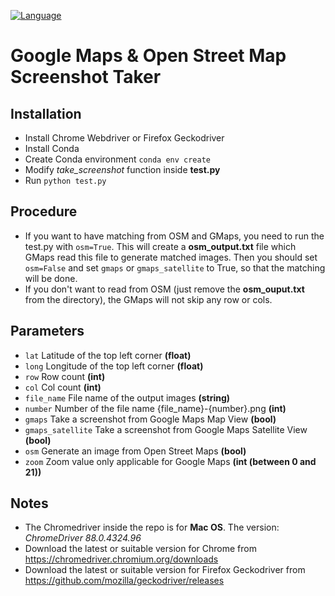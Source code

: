 [![Language](https://img.shields.io/badge/language-python-blue.svg)](https://www.python.org/)

# Google Maps & Open Street Map Screenshot Taker

## Installation

- Install Chrome Webdriver or Firefox Geckodriver
- Install Conda
- Create Conda environment ```conda env create```
- Modify _take_screenshot_ function inside **test.py**
- Run ```python test.py```

## Procedure
- If you want to have matching from OSM and GMaps, you need to run the test.py with ```osm=True```. 
  This will create a **osm_output.txt** file which GMaps read this file to generate matched images. 
  Then you should set ```osm=False``` and set ```gmaps``` or ```gmaps_satellite``` to True, so that the matching will be done.
- If you don't want to read from OSM (just remove the **osm_ouput.txt** from the directory), the GMaps will not skip any row or cols.  

## Parameters

- ```lat``` Latitude of the top left corner **(float)**
- ```long``` Longitude of the top left corner **(float)**
- ```row``` Row count **(int)**
- ```col``` Col count **(int)**
- ```file_name``` File name of the output images **(string)**
- ```number``` Number of the file name {file_name}-{number}.png **(int)**
- ```gmaps``` Take a screenshot from Google Maps Map View **(bool)**
- ```gmaps_satellite``` Take a screenshot from Google Maps Satellite View **(bool)**
- ```osm``` Generate an image from Open Street Maps **(bool)**
- ```zoom``` Zoom value only applicable for Google Maps **(int (between 0 and 21))**

## Notes

- The Chromedriver inside the repo is for **Mac OS**. The version: _ChromeDriver 88.0.4324.96_
- Download the latest or suitable version for Chrome from https://chromedriver.chromium.org/downloads
- Download the latest or suitable version for Firefox Geckodriver from https://github.com/mozilla/geckodriver/releases
